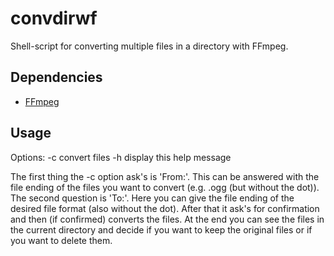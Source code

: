 # convdirwf

Shell-script for converting multiple files in a directory with FFmpeg.

## Dependencies

+ [FFmpeg](https://ffmpeg.org/)

## Usage

Options:
        -c      convert files
        -h      display this help message

The first thing the -c option ask's is 'From:'. This can be answered with the file ending of the files you want to convert (e.g. .ogg (but without the dot)). The second question is 'To:'. Here you can give the file ending of the desired file format (also without the dot). After that it ask's for confirmation and then (if confirmed) converts the files. At the end you can see the files in the current directory and decide if you want to keep the original files or if you want to delete them.
